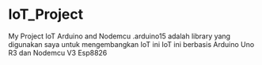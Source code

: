 # IoT_Project
My Project IoT Arduino and Nodemcu 
.arduino15 adalah library yang digunakan saya untuk mengembangkan IoT ini
IoT ini berbasis Arduino Uno R3 dan Nodemcu V3 Esp8826
